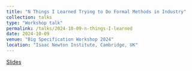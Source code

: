 ```yaml
---
title: "N Things I Learned Trying to Do Formal Methods in Industry"
collection: talks
type: "Workshop talk"
permalink: /talks/2024-10-09-n-things-I-learned
date: 2024-10-09
venue: "Big Specification Workshop 2024"
location: "Isaac Newton Institute, Cambridge, UK" 
---
```


[Slides](https://mikedodds.github.io/files/talks/2024-10-09-n-things-I-learned.pdf)